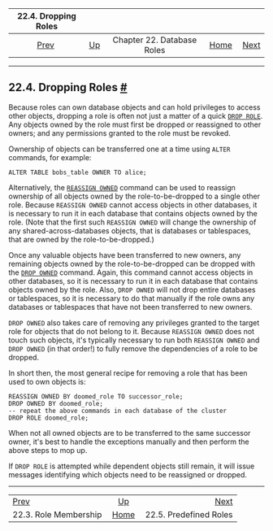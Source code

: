 <!--?xml version="1.0" encoding="UTF-8" standalone="no"?-->

|                  22.4. Dropping Roles                 |                                                    |                            |                                                       |                                                         |
| :---------------------------------------------------: | :------------------------------------------------- | :------------------------: | ----------------------------------------------------: | ------------------------------------------------------: |
| [Prev](role-membership.html "22.3. Role Membership")  | [Up](user-manag.html "Chapter 22. Database Roles") | Chapter 22. Database Roles | [Home](index.html "PostgreSQL 17devel Documentation") |  [Next](predefined-roles.html "22.5. Predefined Roles") |

***

## 22.4. Dropping Roles [#](#ROLE-REMOVAL)

Because roles can own database objects and can hold privileges to access other objects, dropping a role is often not just a matter of a quick [`DROP ROLE`](sql-droprole.html "DROP ROLE"). Any objects owned by the role must first be dropped or reassigned to other owners; and any permissions granted to the role must be revoked.

Ownership of objects can be transferred one at a time using `ALTER` commands, for example:

    ALTER TABLE bobs_table OWNER TO alice;

Alternatively, the [`REASSIGN OWNED`](sql-reassign-owned.html "REASSIGN OWNED") command can be used to reassign ownership of all objects owned by the role-to-be-dropped to a single other role. Because `REASSIGN OWNED` cannot access objects in other databases, it is necessary to run it in each database that contains objects owned by the role. (Note that the first such `REASSIGN OWNED` will change the ownership of any shared-across-databases objects, that is databases or tablespaces, that are owned by the role-to-be-dropped.)

Once any valuable objects have been transferred to new owners, any remaining objects owned by the role-to-be-dropped can be dropped with the [`DROP OWNED`](sql-drop-owned.html "DROP OWNED") command. Again, this command cannot access objects in other databases, so it is necessary to run it in each database that contains objects owned by the role. Also, `DROP OWNED` will not drop entire databases or tablespaces, so it is necessary to do that manually if the role owns any databases or tablespaces that have not been transferred to new owners.

`DROP OWNED` also takes care of removing any privileges granted to the target role for objects that do not belong to it. Because `REASSIGN OWNED` does not touch such objects, it's typically necessary to run both `REASSIGN OWNED` and `DROP OWNED` (in that order!) to fully remove the dependencies of a role to be dropped.

In short then, the most general recipe for removing a role that has been used to own objects is:

    REASSIGN OWNED BY doomed_role TO successor_role;
    DROP OWNED BY doomed_role;
    -- repeat the above commands in each database of the cluster
    DROP ROLE doomed_role;

When not all owned objects are to be transferred to the same successor owner, it's best to handle the exceptions manually and then perform the above steps to mop up.

If `DROP ROLE` is attempted while dependent objects still remain, it will issue messages identifying which objects need to be reassigned or dropped.

***

|                                                       |                                                       |                                                         |
| :---------------------------------------------------- | :---------------------------------------------------: | ------------------------------------------------------: |
| [Prev](role-membership.html "22.3. Role Membership")  |   [Up](user-manag.html "Chapter 22. Database Roles")  |  [Next](predefined-roles.html "22.5. Predefined Roles") |
| 22.3. Role Membership                                 | [Home](index.html "PostgreSQL 17devel Documentation") |                                  22.5. Predefined Roles |
